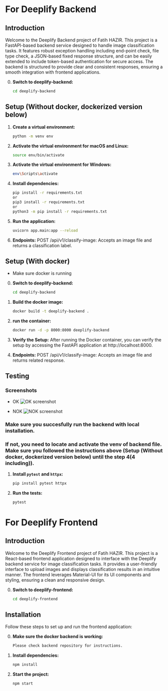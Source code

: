 # For Deeplify Backend

## Introduction

Welcome to the Deeplify Backend project of Fatih HAZIR. This project is a FastAPI-based backend service designed to handle image classification tasks. It features robust exception handling including end-point check, file type check, a JSON-based fixed response structure, and can be easily extended to include token-based authentication for secure access. The backend is structured to provide clear and consistent responses, ensuring a smooth integration with frontend applications.

0. **Switch to deeplify-backend:**
   ```bash 
   cd deeplify-backend

## Setup (Without docker, dockerized version below)

1. **Create a virtual environment:**
   ```bash
   python -m venv env

2. **Activate the virtual environment for macOS and Linux:**
   ```bash
   source env/bin/activate

3. **Activate the virtual environment for Windows:**
   ```bash
   env\Scripts\activate

4. **Install dependencies:**
   ```bash
   pip install -r requirements.txt
   or
   pip3 install -r requirements.txt
   or
   python3 -m pip install -r requirements.txt

5. **Run the application:**
   ```bash
   uvicorn app.main:app --reload

5. **Endpoints:**
   POST /api/v1/classify-image: Accepts an image file and returns a classification label.


## Setup (With docker)
- Make sure docker is running

0. **Switch to deeplify-backend:**
   ```bash 
   cd deeplify-backend

1. **Build the docker image:**
   ```bash
   docker build -t deeplify-backend .

2. **run the container:**
   ```bash
   docker run -d -p 8000:8000 deeplify-backend

3. **Verify the Setup:**
   After running the Docker container, you can verify the setup by accessing the FastAPI application at http://localhost:8000.


4. **Endpoints:**
   POST /api/v1/classify-image: Accepts an image file and returns related response.


## Testing
### Screenshots

- OK
![OK screenshot](/screenshots/OK-test.png)

- NOK
![NOK screenshot](/screenshots/NOK-test.png)



### Make sure you succesfully run the backend with local installation.
 
### If not, you need to locate and activate the venv of backend file. Make sure you followed the instructions above (Setup (Without docker, dockerized version below) until the step 4(4 including)).

1. **Install `pytest` and `httpx`:**
   ```bash
   pip install pytest httpx

2. **Run the tests:**
   ```bash
   pytest

# For Deeplify Frontend

## Introduction

Welcome to the Deeplify Frontend project of Fatih HAZIR. This project is a React-based frontend application designed to interface with the Deeplify backend service for image classification tasks. It provides a user-friendly interface to upload images and displays classification results in an intuitive manner. The frontend leverages Material-UI for its UI components and styling, ensuring a clean and responsive design.

0. **Switch to deeplify-frontend:**
   ```bash
   cd deeplify-frontend

## Installation

Follow these steps to set up and run the frontend application:

0. **Make sure the docker backend is working:**
   ```bash
   Please check backend repository for instructions.

1. **Install dependencies:**
   ```bash
   npm install

2. **Start the project:**
   ```bash
   npm start
   
